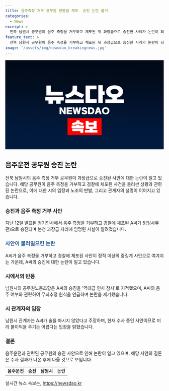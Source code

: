 ```yaml
---
title: 음주측정 거부 공무원 현행범 체포  승진 논란 불거
categories:
  - News
excerpt: >
  전북 남원시 공무원이 음주 측정을 거부하고 체포된 뒤 과장급으로 승진한 사례가 논란이 되고 있다. 공무원노동조합은 이를 역대급 인사 참사라고 비판했으며, 시는 무죄추정 원칙을 들어 A씨를 승진시켰다고 주장했다. 그러나 수사 결과를 기다려야 한다는 입장이다. 요약: 음주 측정 거부한 공무원의 과장급 승진 논란, 시는 무죄추정 원칙 주장하며 수사결과 기다린다.
feature_text: >
  전북 남원시 공무원이 음주 측정을 거부하고 체포된 뒤 과장급으로 승진한 사례가 논란이 되고 있다. 공무원노동조합은 이를 역대급 인사 참사라고 비판했으며, 시는 무죄추정 원칙을 들어 A씨를 승진시켰다고 주장했다. 그러나 수사 결과를 기다려야 한다는 입장이다. 요약: 음주 측정 거부한 공무원의 과장급 승진 논란, 시는 무죄추정 원칙 주장하며 수사결과 기다린다.
image: '/assets/img/newsdao_breakingnews.jpg'
---
```


<p><img src="/assets/img/newsdao_breakingnews.jpg" alt="ranknews 속보" /></p>

<h2 data-ke-size="size26">음주운전 공무원 승진 논란</h2>

<p data-ke-size="size16">전북 남원시의 음주 측정 거부 공무원이 과장급으로 승진된 사안에 대한 논란이 일고 있습니다. 해당 공무원이 음주 측정을 거부하고 경찰에 체포된 사건을 둘러싼 상황과 관련된 논란으로, 이에 대한 시의 입장과 노조의 반발, 그리고 관계자의 설명이 이어지고 있습니다.</p>

<h3>승진과 음주 측정 거부 사안</h3>

<p data-ke-size="size16">지난 12일 발표된 정기인사에서 음주 측정을 거부하고 경찰에 체포된 A씨가 5급(사무관)으로 승진되며 본청 과장급 자리에 임명된 사실이 알려졌습니다.</p>

<h3><b><span style="color: #1a5490;">사안이 불러일으킨 논란</span></b></h3>

<p data-ke-size="size16">A씨가 음주 측정을 거부하고 경찰에 체포된 사안이 정직 이상의 중징계 사안으로 여겨지는 가운데, A씨의 승진에 대한 논란이 일고 있습니다.</p>

<h3>시에서의 반응</h3>

<p data-ke-size="size16">남원시의 공무원노동조합은 A씨의 승진을 '역대급 인사 참사'로 지적했으며, A씨의 음주 여부와 관련하여 무죄추정 원칙을 언급하며 논란을 제기했습니다.</p>

<h3>시 관계자의 입장</h3>

<p data-ke-size="size16">남원시 관계자는 A씨가 술을 마시지 않았다고 주장하며, 현재 수사 중인 사안이므로 미리 불이익을 주기는 어렵다는 입장을 밝혔습니다.</p>

<h3>결론</h3>

<p data-ke-size="size16">음주운전과 관련된 공무원의 승진 사안으로 인해 논란이 일고 있으며, 해당 사안의 결론은 수사 결과가 나온 후에 나올 것으로 보입니다.</p>

<table>
  <tr>
    <td style="text-align: center; height: 17px;"><b>음주운전</b></td>
    <td style="text-align: center; height: 17px;"><b>승진</b></td>
    <td style="text-align: center; height: 17px;"><b>남원시</b></td>
    <td style="text-align: center; height: 17px;"><b>논란</b></td>
  </tr>
</table>
실시간 뉴스 속보는, <a href="https://newsdao.kr" rel="dofollow">https://newsdao.kr</a>


